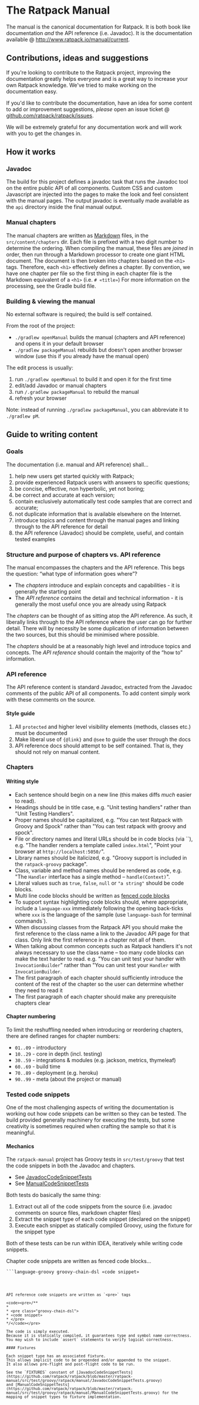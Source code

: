 # The Ratpack Manual

The manual is the canonical documentation for Ratpack.
It is both book like documentation _and_ the API reference (i.e. Javadoc).
It is the documentation available @ http://www.ratpack.io/manual/current.

## Contributions, ideas and suggestions

If you're looking to contribute to the Ratpack project, improving the documentation greatly helps everyone and is a great way to increase your own Ratpack knowledge.
We've tried to make working on the documentation easy.

If you'd like to contribute the documentation, have an idea for some content to add or improvement suggestions,
_please_ open an issue ticket @ [github.com/ratpack/ratpack/issues](https://github.com/ratpack/ratpack/issues).

We will be extremely grateful for any documentation work and will work with you to get the changes in.

## How it works

### Javadoc

The build for this project defines a javadoc task that runs the Javadoc tool on the entire public API of all components.
Custom CSS and custom Javascript are injected into the pages to make the look and feel consistent with the manual pages.
The output javadoc is eventually made available as the `api` directory inside the final manual output.

### Manual chapters

The manual chapters are written as [Markdown](https://daringfireball.net/projects/markdown/) files, in the `src/content/chapters` dir.
Each file is prefixed with a two digit number to determine the ordering.
When compiling the manual, these files are _joined_ in order, then run through a Markdown processor to create one giant HTML document.
The document is then broken into chapters based on the `<h1>` tags.
Therefore, each `<h1>` effectively defines a chapter.
By convention, we have one chapter per file so the first thing in each chapter file is the Markdown equivalent of a `<h1>` (i.e. `# «title»`)
For more information on the processing, see the Gradle build file.

### Building & viewing the manual

No external software is required; the build is self contained.

From the root of the project:

* `./gradlew openManual` builds the manual (chapters and API reference) and opens it in your default browser
* `./gradlew packageManual` rebuilds but doesn't open another browser window (use this if you already have the manual open)

The edit process is usually:

1. run `./gradlew openManual` to build it and open it for the first time
1. edit/add Javadoc or manual chapters
1. run `/.gradlew packageManual` to rebuild the manual
1. refresh your browser

Note: instead of running `./gradlew packageManual`, you can abbreviate it to `./gradlew pM`.

## Guide to writing content

### Goals

The documentation (i.e. manual and API reference) shall…

1. help new users get started quickly with Ratpack;
1. provide experienced Ratpack users with answers to specific questions;
1. be concise, effective, non hyperbolic, yet not boring;
1. be correct and accurate at each version;
1. contain exclusively automatically test code samples that are correct and accurate;
1. not duplicate information that is available elsewhere on the Internet.
1. introduce topics and content through the manual pages and linking through to the API reference for detail
1. the API reference (Javadoc) should be complete, useful, and contain tested examples

### Structure and purpose of chapters vs. API reference

The manual encompasses the chapters and the API reference.
This begs the question: “what type of information goes where”?

* The _chapters_ introduce and explain concepts and capabilities - it is generally the starting point
* The _API reference_ contains the detail and technical information - it is generally the most useful once you are already using Ratpack

The _chapters_ can be thought of as sitting atop the API reference.
As such, it liberally links through to the API reference where the user can go for further detail.
There will by necessity be some duplication of information between the two sources, but this should be minimised where possible.

The _chapters_ should be at a reasonably high level and introduce topics and concepts.
The _API reference_ should contain the majority of the “how to” information.

### API reference

The API reference content is standard Javadoc, extracted from the Javadoc comments of the public API of all components.
To add content simply work with these comments on the source.

#### Style guide

1. All `protected` and higher level visibility elements (methods, classes etc.) must be documented
1. Make liberal use of `{@link}` and `@see` to guide the user through the docs
1. API reference docs should attempt to be self contained. That is, they should not rely on manual content.

### Chapters

#### Writing style

* Each sentence should begin on a new line (this makes diffs _much_ easier to read).
* Headings should be in title case, e.g. "Unit testing handlers" rather than "Unit Testing Handlers".
* Proper names should be capitalized, e.g. "You can test Ratpack with Groovy and Spock" rather than "You can test ratpack with groovy and spock".
* File or directory names and literal URLs should be in code blocks (via \`\`), e.g. "The handler renders a template called `index.html`", "Point your browser at `http://localhost:5050/`".
* Library names should be italicized, e.g. "Groovy support is included in the `ratpack-groovy` package".
* Class, variable and method names should be rendered as code, e.g. "The `Handler` interface has a single method – `handle(Context)`".
* Literal values such as `true`, `false`, `null` or `"a string"` should be code blocks.
* Multi line code blocks should be written as [fenced code blocks](https://help.github.com/articles/github-flavored-markdown#fenced-code-blocks)
* To support syntax highlighting code blocks should, where appropriate, include a `language-xxx` immediately following the opening back-ticks where `xxx` is the language of the sample (use `language-bash` for terminal commands`).
* When discussing classes from the Ratpack API you should make the first reference to the class name a link to the Javadoc API page for that class. Only link the first reference in a chapter not all of them.
* When talking about common concepts such as Ratpack handlers it's not always necessary to use the class name – too many code blocks can make the text harder to read. e.g. "You can unit test your handler with `InvocationBuilder`" rather than "You can unit test your `Handler` with `InvocationBuilder`.
* The first paragraph of each chapter should sufficiently introduce the content of the rest of the chapter so the user can determine whether they need to read it
* The first paragraph of each chapter should make any prerequisite chapters clear

#### Chapter numbering

To limit the reshuffling needed when introducing or reordering chapters, there are defined ranges for chapter numbers:

* `01..09` - introductory
* `10..29` - core in depth (incl. testing)
* `30..59` - integrations & modules (e.g. jackson, metrics, thymeleaf)
* `60..69` - build time
* `70..89` - deployment (e.g. heroku)
* `90..99` - meta (about the project or manual)

### Tested code snippets

One of the most challenging aspects of writing the documentation is working out how code snippets can be written so they can be tested.
The build provided generally machinery for executing the tests, but some creativity is sometimes required when crafting the sample so that it is meaningful.

#### Mechanics

The `ratpack-manual` project has Groovy tests in `src/test/groovy` that test the code snippets in both the Javadoc and chapters.

* See [JavadocCodeSnippetTests](https://github.com/ratpack/ratpack/blob/master/ratpack-manual/src/test/groovy/ratpack/manual/JavadocCodeSnippetTests.groovy)
* See [ManualCodeSnippetTests](https://github.com/ratpack/ratpack/blob/master/ratpack-manual/src/test/groovy/ratpack/manual/ManualCodeSnippetTests.groovy)

Both tests do basically the same thing:

1. Extract out all of the code snippets from the source (i.e. javadoc comments on source files, markdown chapter files)
2. Extract the snippet type of each code snippet (declared on the snippet)
3. Execute each snippet as statically compiled Groovy, using the fixture for the snippet type

Both of these tests can be run within IDEA, iteratively while writing code snippets.

Chapter code snippets are written as fenced code blocks…

<code><pre>```language-groovy groovy-chain-dsl
«code snippet»
```</code></pre>

API reference code snippets are written as `<pre>` tags

<code><pre>/**
*
* <pre class="groovy-chain-dsl">
* «code snippet»
* </pre>
*/</code></pre>

The code is simply executed.
Because it is statically compiled, it guarantees type and symbol name correctness.
You may wish to include `assert` statements to verify logical correctness.

#### Fixtures

Each snippet type has an associated fixture.
This allows implicit code to be prepended and/or appended to the snippet.
It also allows pre-flight and post-flight code to be run.

See the `FIXTURES` constant of [JavadocCodeSnippetTests](https://github.com/ratpack/ratpack/blob/master/ratpack-manual/src/test/groovy/ratpack/manual/JavadocCodeSnippetTests.groovy)
and [ManualCodeSnippetTests](https://github.com/ratpack/ratpack/blob/master/ratpack-manual/src/test/groovy/ratpack/manual/ManualCodeSnippetTests.groovy) for the mapping of snippet types to fixture implementation.